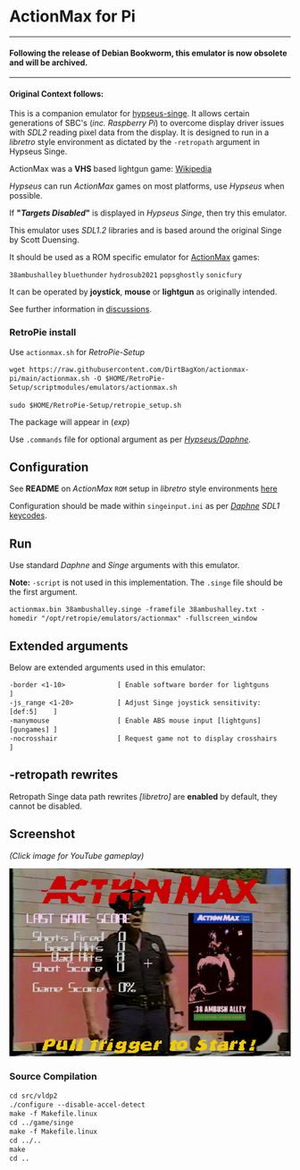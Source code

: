 # ActionMax for Pi
---
#### Following the release of Debian Bookworm, this emulator is now obsolete and will be archived.
---
#### Original Context follows:

This is a companion emulator for [hypseus-singe](https://github.com/DirtBagXon/hypseus-singe). It allows certain generations of SBC's (_inc. Raspberry Pi_) to overcome display driver issues with _SDL2_ reading pixel data from the display. It is designed to run in a _libretro_ style environment as dictated by the `-retropath` argument in Hypseus Singe.

ActionMax was a **VHS** based lightgun game: [Wikipedia](https://en.wikipedia.org/wiki/Action_Max)

_Hypseus_ can run _ActionMax_ games on most platforms, use _Hypseus_ when possible.

If **"_Targets Disabled_"** is displayed in _Hypseus Singe_, then try this emulator.

This emulator uses _SDL1.2_ libraries and is based around the original Singe by Scott Duensing.

It should be used as a ROM specific emulator for [ActionMax](https://en.wikipedia.org/wiki/Action_Max) games:

`38ambushalley` `bluethunder` `hydrosub2021` `popsghostly` `sonicfury`

It can be operated by **joystick**, **mouse** or **lightgun** as originally intended.

See further information in [discussions](https://github.com/DirtBagXon/actionmax-pi/discussions/1).

### RetroPie install
Use `actionmax.sh` for _RetroPie-Setup_

    wget https://raw.githubusercontent.com/DirtBagXon/actionmax-pi/main/actionmax.sh -O $HOME/RetroPie-Setup/scriptmodules/emulators/actionmax.sh

    sudo $HOME/RetroPie-Setup/retropie_setup.sh

The package will appear in (_exp_)

Use `.commands` file for optional argument as per [_Hypseus/Daphne_](https://retropie.org.uk/docs/Daphne/#command-parametres).


## Configuration

See **README** on _ActionMax_ `ROM` setup in _libretro_ style environments [here](https://github.com/DirtBagXon/hypseus_singe_data/blob/master/00-singe1/actionmax/README.md)

Configuration should be made within `singeinput.ini` as per [_Daphne_](https://www.daphne-emu.com:9443/mediawiki/index.php/Input) _SDL1_ [keycodes](https://www.daphne-emu.com:9443/mediawiki/index.php/KeyList).

## Run

Use standard _Daphne_ and _Singe_ arguments with this emulator.

**Note:** `-script` is not used in this implementation. The `.singe` file should be the first argument.

    actionmax.bin 38ambushalley.singe -framefile 38ambushalley.txt -homedir "/opt/retropie/emulators/actionmax" -fullscreen_window

## Extended arguments

Below are extended arguments used in this emulator:

    -border <1-10>             [ Enable software border for lightguns          ]
    -js_range <1-20>           [ Adjust Singe joystick sensitivity: [def:5]    ]
    -manymouse                 [ Enable ABS mouse input [lightguns] [gungames] ]
    -nocrosshair               [ Request game not to display crosshairs        ]


## -retropath rewrites

Retropath Singe data path rewrites _[libretro]_ are **enabled** by default, they cannot be disabled.

## Screenshot

*(Click image for YouTube gameplay)*

[![ActionMax](actionmax.png)](https://www.youtube.com/watch?v=n2mSRctg6u0&list=PLRLuhkf2c3OeRoXydn0upKyIBUXNMK13x)

### Source Compilation

    cd src/vldp2
    ./configure --disable-accel-detect
    make -f Makefile.linux
    cd ../game/singe
    make -f Makefile.linux
    cd ../..
    make
    cd ..

